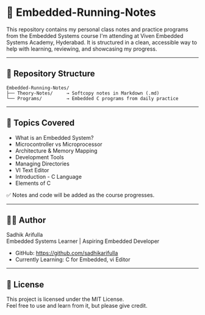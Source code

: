 # 📘 Embedded-Running-Notes

This repository contains my personal class notes and practice programs from the Embedded Systems course I'm attending at Viven Embedded Systems Academy, Hyderabad. It is structured in a clean, accessible way to help with learning, reviewing, and showcasing my progress.

---

## 📂 Repository Structure

```
Embedded-Running-Notes/
├── Theory-Notes/     → Softcopy notes in Markdown (.md)
└── Programs/         → Embedded C programs from daily practice
```


---

## 📝 Topics Covered

- What is an Embedded System?
- Microcontroller vs Microprocessor
- Architecture & Memory Mapping
- Development Tools
- Managing Directories
- VI Text Editor
- Introduction - C Language
- Elements of C

✅ Notes and code will be added as the course progresses.

---

## 👨‍💻 Author

Sadhik Arifulla  
Embedded Systems Learner | Aspiring Embedded Developer

- GitHub: https://github.com/sadhikarifulla
- Currently Learning: C for Embedded, vi Editor

---

## 🧾 License

This project is licensed under the MIT License.  
Feel free to use and learn from it, but please give credit.
